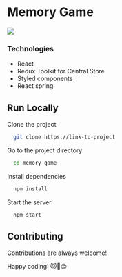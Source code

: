 # Memory Game


<img src="https://github.com/prathamsingh/MemoryGame/demo.PNG" />



### Technologies
- React
- Redux Toolkit for Central Store
- Styled components
- React spring

## Run Locally

Clone the project

```bash
  git clone https://link-to-project
```

Go to the project directory

```bash
  cd memory-game
```

Install dependencies

```bash
  npm install
```

Start the server

```bash
  npm start
```

## Contributing

Contributions are always welcome!

Happy coding! 🐱🎉😊

